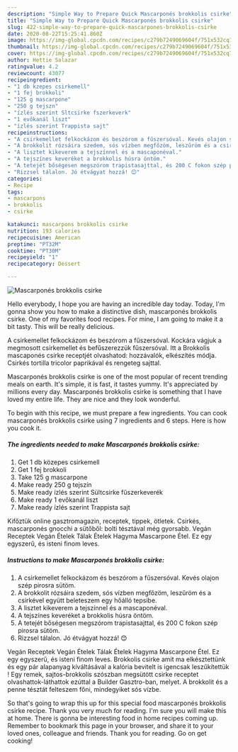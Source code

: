 ```yaml
---
description: "Simple Way to Prepare Quick Mascarponés brokkolis csirke"
title: "Simple Way to Prepare Quick Mascarponés brokkolis csirke"
slug: 422-simple-way-to-prepare-quick-mascarpones-brokkolis-csirke
date: 2020-08-22T15:25:41.860Z
image: https://img-global.cpcdn.com/recipes/c279b7249069604f/751x532cq70/mascarpones-brokkolis-csirke-recept-foto.jpg
thumbnail: https://img-global.cpcdn.com/recipes/c279b7249069604f/751x532cq70/mascarpones-brokkolis-csirke-recept-foto.jpg
cover: https://img-global.cpcdn.com/recipes/c279b7249069604f/751x532cq70/mascarpones-brokkolis-csirke-recept-foto.jpg
author: Hettie Salazar
ratingvalue: 4.2
reviewcount: 43077
recipeingredient:
- "1 db kzepes csirkemell"
- "1 fej brokkoli"
- "125 g mascarpone"
- "250 g tejszn"
- "ízlés szerint Sltcsirke fszerkeverk"
- "1 evőkanál liszt"
- "ízlés szerint Trappista sajt"
recipeinstructions:
- "A csirkemellet felkockázom és beszórom a fűszersóval. Kevés olajon szép pirosra sütöm."
- "A brokkolit rózsáira szedem, sós vízben megfőzöm, leszűröm és a csirkével együtt beleteszem egy hőálló tepsibe."
- "A lisztet kikeverem a tejszínnel és a mascaponéval."
- "A tejszínes keveréket a brokkolis húsra öntöm."
- "A tetejét bőségesen megszórom trapistasajttal, és 200 C fokon szép pirosra sütöm."
- "Rizzsel tálalon. Jó étvágyat hozzá! 😊"
categories:
- Recipe
tags:
- mascarpons
- brokkolis
- csirke

katakunci: mascarpons brokkolis csirke 
nutrition: 193 calories
recipecuisine: American
preptime: "PT32M"
cooktime: "PT30M"
recipeyield: "1"
recipecategory: Dessert

---
```



![Mascarponés brokkolis csirke](https://img-global.cpcdn.com/recipes/c279b7249069604f/751x532cq70/mascarpones-brokkolis-csirke-recept-foto.jpg)

Hello everybody, I hope you are having an incredible day today. Today, I'm gonna show you how to make a distinctive dish, mascarponés brokkolis csirke. One of my favorites food recipes. For mine, I am going to make it a bit tasty. This will be really delicious.

A csirkemellet felkockázom és beszórom a fűszersóval. Kockára vágjuk a megmosott csirkemellet és befűszerezzük fűszersóval. Itt a Brokkolis mascaponés csirke receptjét olvashatod: hozzávalók, elkészítés módja. Csirkés tortilla tricolor paprikával és rengeteg sajttal.

Mascarponés brokkolis csirke is one of the most popular of recent trending meals on earth. It's simple, it is fast, it tastes yummy. It's appreciated by millions every day. Mascarponés brokkolis csirke is something that I have loved my entire life. They are nice and they look wonderful.


To begin with this recipe, we must prepare a few ingredients. You can cook mascarponés brokkolis csirke using 7 ingredients and 6 steps. Here is how you cook it.

<!--inarticleads1-->

##### The ingredients needed to make Mascarponés brokkolis csirke:

1. Get 1 db közepes csirkemell
1. Get 1 fej brokkoli
1. Take 125 g mascarpone
1. Make ready 250 g tejszín
1. Make ready ízlés szerint Sültcsirke fűszerkeverék
1. Make ready 1 evőkanál liszt
1. Make ready ízlés szerint Trappista sajt


Kifőztük online gasztromagazin, receptek, tippek, ötletek. Csirkés, mascarponés gnocchi a sütőből: bolti tésztával még gyorsabb. Vegán Receptek Vegán Ételek Tálak Ételek Hagyma Mascarpone Étel. Ez egy egyszerű, és isteni finom leves. 

<!--inarticleads2-->

##### Instructions to make Mascarponés brokkolis csirke:

1. A csirkemellet felkockázom és beszórom a fűszersóval. Kevés olajon szép pirosra sütöm.
1. A brokkolit rózsáira szedem, sós vízben megfőzöm, leszűröm és a csirkével együtt beleteszem egy hőálló tepsibe.
1. A lisztet kikeverem a tejszínnel és a mascaponéval.
1. A tejszínes keveréket a brokkolis húsra öntöm.
1. A tetejét bőségesen megszórom trapistasajttal, és 200 C fokon szép pirosra sütöm.
1. Rizzsel tálalon. Jó étvágyat hozzá! 😊


Vegán Receptek Vegán Ételek Tálak Ételek Hagyma Mascarpone Étel. Ez egy egyszerű, és isteni finom leves. Brokkolis csirke amit ma elkésztettünk és egy pár alapanyag kiváltásával a kalória bevitelt is igencsak leszűkítettük ! Egy remek, sajtos-brokkolis szószban megsütött csirke receptet olvashattok-láthattok ezúttal a Builder Gasztro-ban, melyet. A brokkolit és a penne tésztát felteszem főni, mindegyiket sós vízbe. 

So that's going to wrap this up for this special food mascarponés brokkolis csirke recipe. Thank you very much for reading. I'm sure you will make this at home. There is gonna be interesting food in home recipes coming up. Remember to bookmark this page in your browser, and share it to your loved ones, colleague and friends. Thank you for reading. Go on get cooking!
